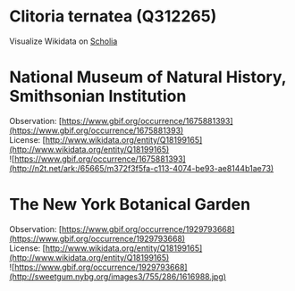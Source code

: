 
Clitoria ternatea (Q312265)
===========================
  
Visualize Wikidata on [Scholia](https://scholia.toolforge.org/taxon/Q312265)
# National Museum of Natural History, Smithsonian Institution
  
Observation: [https://www.gbif.org/occurrence/1675881393](https://www.gbif.org/occurrence/1675881393)  
License: [http://www.wikidata.org/entity/Q18199165](http://www.wikidata.org/entity/Q18199165)  
![https://www.gbif.org/occurrence/1675881393](http://n2t.net/ark:/65665/m372f3f5fa-c113-4074-be93-ae8144b1ae73)
# The New York Botanical Garden
  
Observation: [https://www.gbif.org/occurrence/1929793668](https://www.gbif.org/occurrence/1929793668)  
License: [http://www.wikidata.org/entity/Q18199165](http://www.wikidata.org/entity/Q18199165)  
![https://www.gbif.org/occurrence/1929793668](http://sweetgum.nybg.org/images3/755/286/1616988.jpg)
